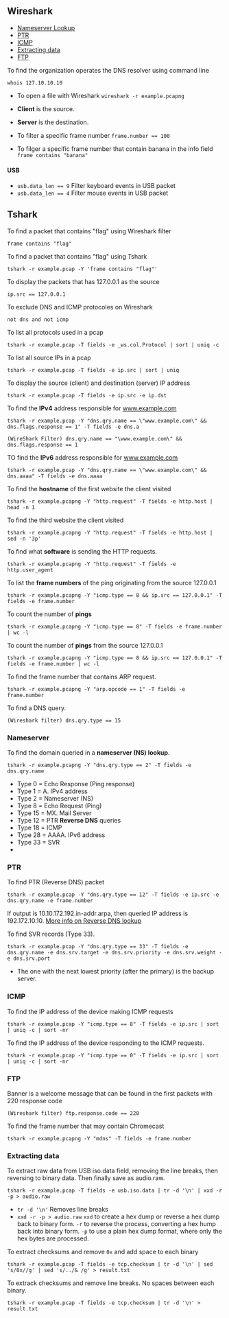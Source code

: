 
## Wireshark

* [Nameserver Lookup](#nameserver)
* [PTR](#ptr)
* [ICMP](#icmp)
* [Extracting data](#extracting-data)
* [FTP](#ftp)


To find the organization operates the DNS resolver using command line
```
whois 127.10.10.10
```


* To open a file with Wireshark `wireshark -r example.pcapng`
* **Client** is the source.
* **Server** is the destination.

* To filter a specific frame number `frame.number == 100`
* To filger a specific frame number that contain banana in the info field ` frame contains "banana"`


#### USB

* `usb.data_len == 9`  Filter keyboard events in USB packet
* `usb.data_len == 4`  Filter mouse events in USB packet


## Tshark

To find a packet that contains "flag" using Wireshark filter
```
frame contains "flag"
```
To find a packet that contains "flag" using Tshark
```
tshark -r example.pcap -Y 'frame contains "flag"'
```
To display the packets that has 127.0.0.1 as the source
```
ip.src == 127.0.0.1
```
To exclude DNS and ICMP protocoles on Wireshark
```
not dns and not icmp
```

To list all protocols used in a pcap
```
tshark -r example.pcap -T fields -e _ws.col.Protocol | sort | uniq -c
```
To list all source IPs in a pcap
```
tshark -r example.pcap -T fields -e ip.src | sort | uniq
```

To display the source (client) and destination (server) IP address 
```
tshark -r example.pcap -T fields -e ip.src -e ip.dst
```

To find the **IPv4** address responsible for www.example.com

```
tshark -r example.pcap -Y "dns.qry.name == \"www.example.com\" && dns.flags.response == 1" -T fields -e dns.a
```
```
(WireShark Filter) dns.qry.name == "\www.example.com\" && dns.flags.response == 1
```
TO find the **IPv6** address responsible for www.example.com
```
tshark -r example.pcap -Y "dns.qry.name == \"www.example.com\" && dns.aaaa" -T fields -e dns.aaaa
```


To find the **hostname** of the first website the client visited
```
tshark -r example.pcapng -Y "http.request" -T fields -e http.host | head -n 1
```
To find the third website the client visited
```
tshark -r example.pcapng -Y "http.request" -T fields -e http.host | sed -n '3p'
```

To find what **software** is sending the HTTP requests.
```
tshark -r example.pcapng -Y "http.request" -T fields -e http.user_agent
```
To list the **frame numbers** of the ping originating from the source 127.0.0.1
```
tshark -r example.pcapng -Y "icmp.type == 8 && ip.src == 127.0.0.1" -T fields -e frame.number
```
To count the number of **pings** 
```
tshark -r example.pcapng -Y "icmp.type == 8" -T fields -e frame.number | wc -l
```

To count the number of **pings** from the source 127.0.0.1
```
tshark -r example.pcapng -Y "icmp.type == 8 && ip.src == 127.0.0.1" -T fields -e frame.number | wc -l
```
To find the frame number that contains ARP request. 
```
tshark -r example.pcapng -Y "arp.opcode == 1" -T fields -e frame.number
```
To find a DNS query. 
```
(Wireshark filter) dns.qry.type == 15
```

### Nameserver
To find the domain queried in a **nameserver (NS) lookup**.
```
tshark -r example.pcapng -Y "dns.qry.type == 2" -T fields -e dns.qry.name
```

* Type 0 = Echo Response (Ping response)
* Type 1 = A. IPv4 address
* Type 2 = Nameserver (NS)
* Type 8 = Echo Request (Ping)
* Type 15 = MX. Mail Server
* Type 12 = PTR **Reverse DNS** queries
* Type 18 = ICMP
* Type 28 = AAAA. IPv6 address
* Type 33 = SVR
* 

### PTR

 To find PTR (Reverse DNS) packet
 ```
tshark -r example.pcap -Y "dns.qry.type == 12" -T fields -e ip.src -e dns.qry.name -e frame.number
```
If output is 10.10.172.192.in-addr.arpa, then queried IP address is 192.172.10.10. [More info on Reverse DNS lookup](https://www.cloudflare.com/learning/dns/glossary/reverse-dns/#:~:text=A%20reverse%20DNS%20lookup%20takes,DNS%20Glossary)

To find SVR records (Type 33).
```
tshark -r example.pcap -Y "dns.qry.type == 33" -T fields -e dns.qry.name -e dns.srv.target -e dns.srv.priority -e dns.srv.weight -e dns.srv.port
```
* The one with the next lowest priority (after the primary) is the backup server.

### ICMP

To find the IP address of the device making ICMP requests
```
tshark -r example.pcap -Y "icmp.type == 8" -T fields -e ip.src | sort | uniq -c | sort -nr
```
To find the IP address of the device responding to the ICMP requests.
```
tshark -r example.pcap -Y "icmp.type == 0" -T fields -e ip.src | sort | uniq -c | sort -nr
```

### FTP

Banner is a welcome message that can be found in the first packets with 220 response code
```
(Wireshark filter) ftp.response.code == 220
```

To find the frame number that may contain Chromecast
```
tshark -r example.pcapng -Y "mdns" -T fields -e frame.number
```

### Extracting data
To extract raw data from USB iso.data field, removing the line breaks, then reversing to binary data. Then finally save as audio.raw.
```
tshark -r example.pcap -T fields -e usb.iso.data | tr -d '\n' | xxd -r -p > audio.raw
```

* `tr -d '\n'`   Removes line breaks
* `xxd -r -p > audio.raw`  `xxd` to create a hex dump or reverse a hex dump back to binary form. `-r` to reverse the process, converting a hex hump back into binary form. `-p` to use a plain hex dump format, where only the hex bytes are processed.


To extract checksums and remove `0x` and add space to each binary
```
tshark -r example.pcap -T fields -e tcp.checksum | tr -d '\n' | sed 's/0x//g' | sed 's/../& /g' > result.txt
```

To extrack checksums and remove line breaks. No spaces between each binary. 
```
tshark -r example.pcap -T fields -e tcp.checksum | tr -d '\n' > result.txt
```



